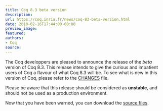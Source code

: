 ```yaml
---
title: Coq 8.3 beta version
description:
url: https://coq.inria.fr/news/coq-83-beta-version.html
date: 2010-02-16T17:44:00-00:00
preview_image:
featured:
authors:
- Coq
source:
---
```



<p>The Coq developpers are pleased to announce the release of the <em>beta</em> version of Coq 8.3. This release intends to give the curious and impatient users of Coq a flavour of what Coq 8.3 will be. To see what is new in this version of Coq, please refer to the <a href="https://coq.inria.fr/distrib/V8.3-beta0/CHANGES - [404 Not Found]">CHANGES</a> file.</p>
<p>Please be aware that this release should be considered as <strong>unstable</strong>, and should not be used as a production environment. </p>
<p>Now that you have been warned, you can download the <a href="https://coq.inria.fr/distrib/V8.3-beta0/files/coq-8.3-beta0-1.tar.gz - [404 Not Found]">source files</a>.</p>

 
